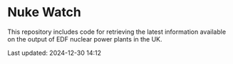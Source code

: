 # Nuke Watch

This repository includes code for retrieving the latest information available on the output of EDF nuclear power plants in the UK.

Last updated: 2024-12-30 14:12